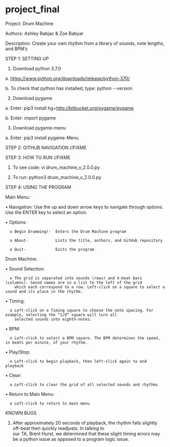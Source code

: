 # project_final
Project: Drum Machine

Authors: Ashley Babjac & Zoe Babyar

Description: Create your own rhythm from a library of sounds, note lengths, and BPM’s



STEP 1: SETTING UP
1.	Download python 3.7.0
  
  a.  https://www.python.org/downloads/release/python-370/
  
  b.	To check that python has installed, type: python --version

2.	Download pygame
  
  a.	Enter: pip3 install hg+http://bitbucket.org/pygame/pygame
  
  b.	Enter: import pygame

3.	Download pygame-menu
  
  a.	Enter: pip3 install pygame-Menu





STEP 2: GITHUB NAVIGATION //FIXME


STEP 3: HOW TO RUN	//FIXME
  
  1.	To see code: vi drum_machine_v_2.0.0.py
  
  2.	To run: python3 drum_machine_v_2.0.0.py





STEP 4: USING THE PROGRAM

Main Menu:
  
  •	Navigation: Use the up and down arrow keys to navigate through options. Use the ENTER key to select an option. 
  
  •	Options:
      
      o	Begin Drumming!-  Enters the Drum Machine program
      
      o	About-            Lists the title, authors, and GitHub repository
      
      o	Quit-             Exits the program
      
Drum Machine:
  
  •	Sound Selection: 
      
      o	The grid is separated into sounds (rows) and 4-beat bars (columns). Sound names are in a list to the left of the grid
        which each correspond to a row. Left-click on a square to select a sound and its place in the rhythm. 
  
  •	Timing: 
      
      o	Left-click on a Timing square to choose the note spacing. For example, selecting the “1/8” square will turn all      
        selected sounds into eighth-notes. 
  
  •	BPM: 
      
      o	Left-click to select a BPM square. The BPM determines the speed, in beats per minute, of your rhythm. 
  
  •	Play/Stop: 
      
      o	Left-click to begin playback, then left-click again to end playback
  
  •	Clear: 
      
      o	Left-click to clear the grid of all selected sounds and rhythms
  
  •	Return to Main Menu: 
      
      o	Left-click to return to main menu




KNOWN BUGS
  1.	After approximately 20 seconds of playback, the rhythm falls slightly off-beat then quickly readjusts. In talking to    
      our TA, Brent Hurst, we determined that these slight timing errors may be a python issue as opposed to a program logic 
      issue. 
  

